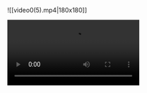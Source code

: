 ![[video0(5).mp4|180x180]]

<video>  <source src="http://commondatastorage.googleapis.com/gtv-videos-bucket/sample/ForBiggerEscapes.mp4" type="video/mp4"></video>